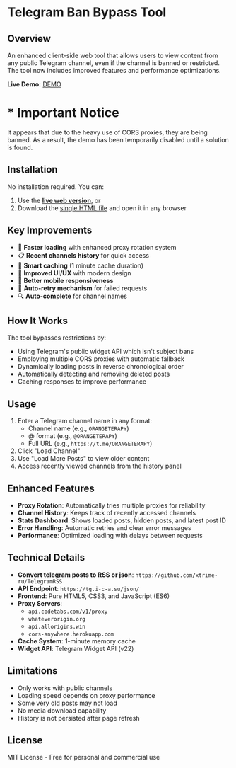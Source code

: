 # Telegram Ban Bypass Tool

## Overview
An enhanced client-side web tool that allows users to view content from any public Telegram channel, even if the channel is banned or restricted. The tool now includes improved features and performance optimizations.

**Live Demo:** [DEMO](https://franbar1966.github.io/Telegram-Ban-Bypass/public/)

# * Important Notice
It appears that due to the heavy use of CORS proxies, they are being banned. As a result, the demo has been temporarily disabled until a solution is found.


## Installation
No installation required. You can:
1. Use the **[live web version](https://franbar1966.github.io/Telegram-Ban-Bypass/public/)**, or
2. Download the [single HTML file](https://github.com/FranBar1966/Telegram-Ban-Bypass/blob/master/public/index.html) and open it in any browser

## Key Improvements
- 🚀 **Faster loading** with enhanced proxy rotation system
- 📋 **Recent channels history** for quick access
- 💾 **Smart caching** (1 minute cache duration)
- 🎨 **Improved UI/UX** with modern design
- 📱 **Better mobile responsiveness**
- 🔄 **Auto-retry mechanism** for failed requests
- 🔍 **Auto-complete** for channel names

## How It Works
The tool bypasses restrictions by:
- Using Telegram's public widget API which isn't subject bans
- Employing multiple CORS proxies with automatic fallback
- Dynamically loading posts in reverse chronological order
- Automatically detecting and removing deleted posts
- Caching responses to improve performance

## Usage
1. Enter a Telegram channel name in any format:
   - Channel name (e.g., `ORANGETERAPY`)
   - @ format (e.g., `@ORANGETERAPY`)
   - Full URL (e.g., `https://t.me/ORANGETERAPY`)
2. Click "Load Channel"
3. Use "Load More Posts" to view older content
4. Access recently viewed channels from the history panel

## Enhanced Features
- **Proxy Rotation**: Automatically tries multiple proxies for reliability
- **Channel History**: Keeps track of recently accessed channels
- **Stats Dashboard**: Shows loaded posts, hidden posts, and latest post ID
- **Error Handling**: Automatic retries and clear error messages
- **Performance**: Optimized loading with delays between requests

## Technical Details
- **Convert telegram posts to RSS or json**: `https://github.com/xtrime-ru/TelegramRSS`
- **API Endpoint**: `https://tg.i-c-a.su/json/`
- **Frontend**: Pure HTML5, CSS3, and JavaScript (ES6)
- **Proxy Servers**:
  - `api.codetabs.com/v1/proxy`
  - `whateverorigin.org`
  - `api.allorigins.win`
  - `cors-anywhere.herokuapp.com`
- **Cache System**: 1-minute memory cache
- **Widget API**: Telegram Widget API (v22)

## Limitations
- Only works with public channels
- Loading speed depends on proxy performance
- Some very old posts may not load
- No media download capability
- History is not persisted after page refresh

## License
MIT License - Free for personal and commercial use
